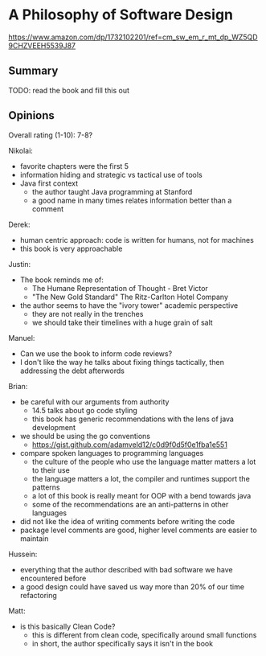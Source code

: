 # A Philosophy of Software Design

https://www.amazon.com/dp/1732102201/ref=cm_sw_em_r_mt_dp_WZ5QD9CHZVEEH5539J87

## Summary

TODO: read the book and fill this out

## Opinions

Overall rating (1-10): 7-8?

Nikolai:
  - favorite chapters were the first 5
  - information hiding and strategic vs tactical use of tools
  - Java first context
    - the author taught Java programming at Stanford
    - a good name in many times relates information better than a comment

Derek:
  - human centric approach: code is written for humans, not for machines
  - this book is very approachable

Justin:
  - The book reminds me of:
    - The Humane Representation of Thought - Bret Victor  
    - "The New Gold Standard" The Ritz-Carlton Hotel Company  
  - the author seems to have the "ivory tower" academic perspective  
    - they are not really in the trenches
    - we should take their timelines with a huge grain of salt

Manuel:
  - Can we use the book to inform code reviews?
  - I don't like the way he talks about fixing things tactically, then addressing the debt afterwords

Brian:
  - be careful with our arguments from authority
    - 14.5 talks about go code styling
    - this book has generic recommendations with the lens of java development
  - we should be using the go conventions
    - https://gist.github.com/adamveld12/c0d9f0d5f0e1fba1e551
  - compare spoken languages to programming languages
    - the culture of the people who use the language matter matters a lot to their use
    - the language matters a lot, the compiler and runtimes support the patterns
    - a lot of this book is really meant for OOP with a bend towards java
    - some of the recommendations are an anti-patterns in other languages
  - did not like the idea of writing comments before writing the code
  - package level comments are good, higher level comments are easier to maintain

Hussein:
  - everything that the author described with bad software we have encountered before
  - a good design could have saved us way more than 20% of our time refactoring

Matt:
  - is this basically Clean Code?
    - this is different from clean code, specifically around small functions
    - in short, the author specifically says it isn't in the book

